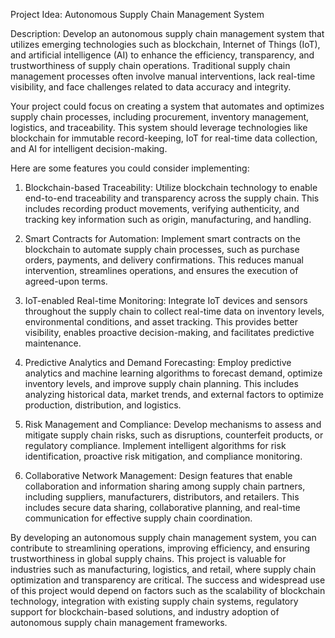 
Project Idea: Autonomous Supply Chain Management System

Description:
Develop an autonomous supply chain management system that utilizes emerging technologies such as blockchain, Internet of Things (IoT), and artificial intelligence (AI) to enhance the efficiency, transparency, and trustworthiness of supply chain operations. Traditional supply chain management processes often involve manual interventions, lack real-time visibility, and face challenges related to data accuracy and integrity.

Your project could focus on creating a system that automates and optimizes supply chain processes, including procurement, inventory management, logistics, and traceability. This system should leverage technologies like blockchain for immutable record-keeping, IoT for real-time data collection, and AI for intelligent decision-making.

Here are some features you could consider implementing:

1. Blockchain-based Traceability: Utilize blockchain technology to enable end-to-end traceability and transparency across the supply chain. This includes recording product movements, verifying authenticity, and tracking key information such as origin, manufacturing, and handling.

2. Smart Contracts for Automation: Implement smart contracts on the blockchain to automate supply chain processes, such as purchase orders, payments, and delivery confirmations. This reduces manual intervention, streamlines operations, and ensures the execution of agreed-upon terms.

3. IoT-enabled Real-time Monitoring: Integrate IoT devices and sensors throughout the supply chain to collect real-time data on inventory levels, environmental conditions, and asset tracking. This provides better visibility, enables proactive decision-making, and facilitates predictive maintenance.

4. Predictive Analytics and Demand Forecasting: Employ predictive analytics and machine learning algorithms to forecast demand, optimize inventory levels, and improve supply chain planning. This includes analyzing historical data, market trends, and external factors to optimize production, distribution, and logistics.

5. Risk Management and Compliance: Develop mechanisms to assess and mitigate supply chain risks, such as disruptions, counterfeit products, or regulatory compliance. Implement intelligent algorithms for risk identification, proactive risk mitigation, and compliance monitoring.

6. Collaborative Network Management: Design features that enable collaboration and information sharing among supply chain partners, including suppliers, manufacturers, distributors, and retailers. This includes secure data sharing, collaborative planning, and real-time communication for effective supply chain coordination.

By developing an autonomous supply chain management system, you can contribute to streamlining operations, improving efficiency, and ensuring trustworthiness in global supply chains. This project is valuable for industries such as manufacturing, logistics, and retail, where supply chain optimization and transparency are critical. The success and widespread use of this project would depend on factors such as the scalability of blockchain technology, integration with existing supply chain systems, regulatory support for blockchain-based solutions, and industry adoption of autonomous supply chain management frameworks.